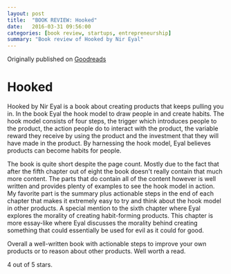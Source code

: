 ```yaml
---
layout: post
title:  "BOOK REVIEW: Hooked"
date:   2016-03-31 09:56:00
categories: [book review, startups, entrepreneurship]
summary: "Book review of Hooked by Nir Eyal"
---
```

Originally published on [Goodreads](https://www.goodreads.com/review/show/1119353553)

# Hooked
Hooked by Nir Eyal is a book about creating products that keeps pulling you in. In the book Eyal the hook model to draw people in and create habits. The hook model consists of four steps, the trigger which introduces people to the product, the action people do to interact with the product, the variable reward they receive by using the product and the investment that they will have made in the product. By harnessing the hook model, Eyal believes products can become habits for people.

The book is quite short despite the page count. Mostly due to the fact that after the fifth chapter out of eight the book doesn't really contain that much more content. The parts that do contain all of the content however is well written and provides plenty of examples to see the hook model in action.
My favorite part is the summary plus actionable steps in the end of each chapter that makes it extremely easy to try and think about the hook model in other products.
A special mention to the sixth chapter where Eyal explores the morality of creating habit-forming products. This chapter is more essay-like where Eyal discusses the morality behind creating something that could essentially be used for evil as it could for good.

Overall a well-written book with actionable steps to improve your own products or to reason about other products. Well worth a read.

4 out of 5 stars.
